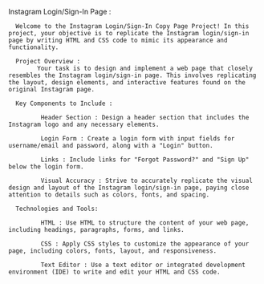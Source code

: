 Instagram Login/Sign-In Page :

      Welcome to the Instagram Login/Sign-In Copy Page Project! In this project, your objective is to replicate the Instagram login/sign-in page by writing HTML and CSS code to mimic its appearance and functionality.

      Project Overview :
            Your task is to design and implement a web page that closely resembles the Instagram login/sign-in page. This involves replicating the layout, design elements, and interactive features found on the original Instagram page.

      Key Components to Include :

             Header Section : Design a header section that includes the Instagram logo and any necessary elements.
              
             Login Form : Create a login form with input fields for username/email and password, along with a "Login" button.
              
             Links : Include links for "Forgot Password?" and "Sign Up" below the login form.

             Visual Accuracy : Strive to accurately replicate the visual design and layout of the Instagram login/sign-in page, paying close attention to details such as colors, fonts, and spacing.

      Technologies and Tools:

             HTML : Use HTML to structure the content of your web page, including headings, paragraphs, forms, and links.
              
             CSS : Apply CSS styles to customize the appearance of your page, including colors, fonts, layout, and responsiveness.
              
             Text Editor : Use a text editor or integrated development environment (IDE) to write and edit your HTML and CSS code.
